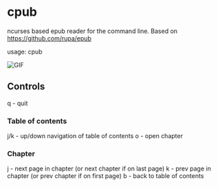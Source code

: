 cpub
====

ncurses based epub reader for the command line.
Based on https://github.com/rupa/epub

usage: cpub <filename>

![GIF](https://gfycat.com/OblongSaneChimneyswift.gif)

Controls
--------

q - quit

### Table of contents

j/k - up/down navigation of table of contents
o   - open chapter

### Chapter

j - next page in chapter (or next chapter if on last page)
k - prev page in chapter (or prev chapter if on first page)
b - back to table of contents
